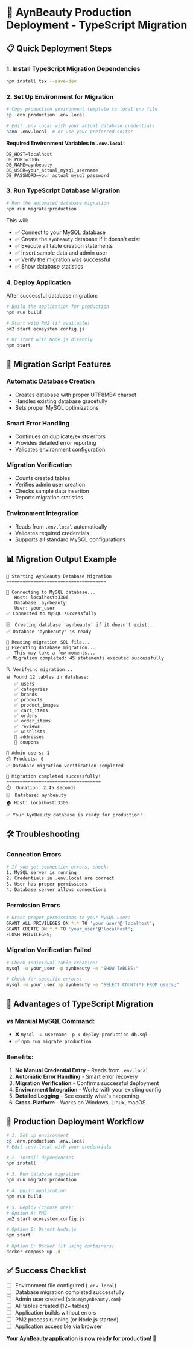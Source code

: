 # 🚀 AynBeauty Production Deployment - TypeScript Migration

## 📋 Quick Deployment Steps

### 1. Install TypeScript Migration Dependencies

```bash
npm install tsx --save-dev
```

### 2. Set Up Environment for Migration

```bash
# Copy production environment template to local env file
cp .env.production .env.local

# Edit .env.local with your actual database credentials
nano .env.local  # or use your preferred editor
```

**Required Environment Variables in `.env.local`:**
```env
DB_HOST=localhost
DB_PORT=3306
DB_NAME=aynbeauty
DB_USER=your_actual_mysql_username
DB_PASSWORD=your_actual_mysql_password
```

### 3. Run TypeScript Database Migration

```bash
# Run the automated database migration
npm run migrate:production
```

This will:
- ✅ Connect to your MySQL database
- ✅ Create the `aynbeauty` database if it doesn't exist
- ✅ Execute all table creation statements
- ✅ Insert sample data and admin user
- ✅ Verify the migration was successful
- ✅ Show database statistics

### 4. Deploy Application

After successful database migration:

```bash
# Build the application for production
npm run build

# Start with PM2 (if available)
pm2 start ecosystem.config.js

# Or start with Node.js directly
npm start
```

## 🔧 Migration Script Features

### Automatic Database Creation
- Creates database with proper UTF8MB4 charset
- Handles existing database gracefully
- Sets proper MySQL optimizations

### Smart Error Handling
- Continues on duplicate/exists errors
- Provides detailed error reporting
- Validates environment configuration

### Migration Verification
- Counts created tables
- Verifies admin user creation
- Checks sample data insertion
- Reports migration statistics

### Environment Integration
- Reads from `.env.local` automatically
- Validates required credentials
- Supports all standard MySQL configurations

## 📊 Migration Output Example

```
🚀 Starting AynBeauty Database Migration
=====================================

🔌 Connecting to MySQL database...
   Host: localhost:3306
   Database: aynbeauty
   User: your_user
✅ Connected to MySQL successfully

🗄️  Creating database 'aynbeauty' if it doesn't exist...
✅ Database 'aynbeauty' is ready

📄 Reading migration SQL file...
🚀 Executing database migration...
   This may take a few moments...
✅ Migration completed: 45 statements executed successfully

🔍 Verifying migration...
📊 Found 12 tables in database:
   ✅ users
   ✅ categories
   ✅ brands
   ✅ products
   ✅ product_images
   ✅ cart_items
   ✅ orders
   ✅ order_items
   ✅ reviews
   ✅ wishlists
   📄 addresses
   📄 coupons

👤 Admin users: 1
📦 Products: 0
✅ Database migration verification completed

🎉 Migration completed successfully!
===================================
⏱️  Duration: 2.45 seconds
🗄️  Database: aynbeauty
🏠 Host: localhost:3306

✅ Your AynBeauty database is ready for production!
```

## 🛠️ Troubleshooting

### Connection Errors
```bash
# If you get connection errors, check:
1. MySQL server is running
2. Credentials in .env.local are correct
3. User has proper permissions
4. Database server allows connections
```

### Permission Errors
```bash
# Grant proper permissions to your MySQL user:
GRANT ALL PRIVILEGES ON *.* TO 'your_user'@'localhost';
GRANT CREATE ON *.* TO 'your_user'@'localhost';
FLUSH PRIVILEGES;
```

### Migration Verification Failed
```bash
# Check individual table creation:
mysql -u your_user -p aynbeauty -e "SHOW TABLES;"

# Check for specific errors:
mysql -u your_user -p aynbeauty -e "SELECT COUNT(*) FROM users;"
```

## 🎯 Advantages of TypeScript Migration

### vs Manual MySQL Command:
- ❌ `mysql -u username -p < deploy-production-db.sql`
- ✅ `npm run migrate:production`

### Benefits:
1. **No Manual Credential Entry** - Reads from `.env.local`
2. **Automatic Error Handling** - Smart error recovery
3. **Migration Verification** - Confirms successful deployment
4. **Environment Integration** - Works with your existing config
5. **Detailed Logging** - See exactly what's happening
6. **Cross-Platform** - Works on Windows, Linux, macOS

## 🚀 Production Deployment Workflow

```bash
# 1. Set up environment
cp .env.production .env.local
# Edit .env.local with your credentials

# 2. Install dependencies
npm install

# 3. Run database migration
npm run migrate:production

# 4. Build application
npm run build

# 5. Deploy (choose one):
# Option A: PM2
pm2 start ecosystem.config.js

# Option B: Direct Node.js
npm start

# Option C: Docker (if using containers)
docker-compose up -d
```

## ✅ Success Checklist

- [ ] Environment file configured (`.env.local`)
- [ ] Database migration completed successfully
- [ ] Admin user created (`admin@aynbeauty.com`)
- [ ] All tables created (12+ tables)
- [ ] Application builds without errors
- [ ] PM2 process running (or Node.js started)
- [ ] Application accessible via browser

**Your AynBeauty application is now ready for production! 🎉**